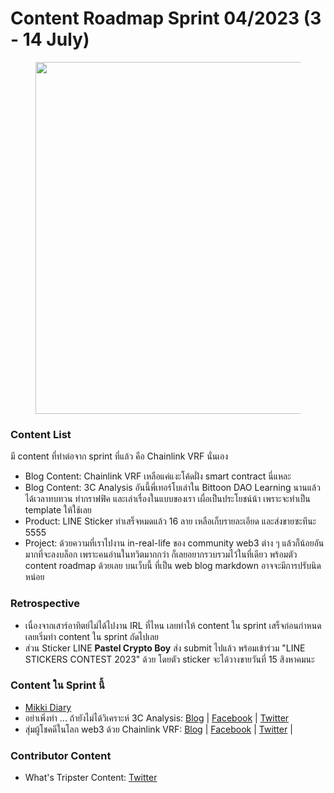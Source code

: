 # Content Roadmap Sprint 04/2023 (3 - 14 July)

<figure><img src="https://cdn.glitch.global/2a53279f-6b0b-496a-8c43-6bf257052e26/content_roadmap_2023_04.png?v=1688375577177" alt="" width="563"><figcaption></figcaption></figure>

### Content List

มี content ที่ทำต่อจาก sprint ที่แล้ว คือ Chainlink VRF นั่นเอง

* Blog Content: Chainlink VRF เหลือแค่แงะโค้ดฝั่ง smart contract นี่แหละ
* Blog Content: 3C Analysis อันนี้พี่เทอร์โบเล่าใน Bittoon DAO Learning นานแล้ว ได้เวลาทบทวน ทำกราฟฟิค และเล่าเรื่องในแบบของเรา เผื่อเป็นประโยชน์น้า เพราะจะทำเป็น template ให้ใช้เลย
* Product: LINE Sticker ทำเสร็จหมดแล้ว 16 ลาย เหลือเก็บรายละเอียด และส่งขายซะทีนะ 5555
* Project: ด้วยความที่เราไปงาน in-real-life ของ community web3 ต่าง ๆ แล้วก็น้อยอันมากที่จะลงบล็อก เพราะคนอ่านในทวิตมากกว่า ก็เลยอยากรวบรวมไว้ในที่เดียว พร้อมตัว content roadmap ด้วยเลย บนเว็บนี้ ที่เป็น web blog markdown อาจจะมีการปรับนิดหน่อย

### Retrospective

* เนื่องจากเสาร์อาทิตย์ไม่ได้ไปงาน IRL ที่ไหน เลยทำให้ content ใน sprint เสร็จก่อนกำหนด เลยเริ่มทำ content ใน sprint ถัดไปเลย
* ส่วน Sticker LINE **Pastel Crypto Boy** ส่ง submit ไปแล้ว พร้อมเข้าร่วม "LINE STICKERS CONTEST 2023" ด้วย โดยตัว sticker จะได้วางขายวันที่ 15 สิงหาคมนะ

### **Content ใน Sprint นี้**

* [Mikki Diary](https://mikkidiary.glitch.me/)
* อย่าเพิ่งทำ ... ถ้ายังไม่ได้วิเคราะห์ 3C Analysis: [Blog](https://www.mikkipastel.com/3c-analysis/) | [Facebook](https://www.facebook.com/MikkiPastel/posts/pfbid02p4T4oe8doKvuBf56Ku3YxnB2DMFkmWkvowKZpRLHjt25tJ4b2cXmMou5JJDNZCPZl) | [Twitter](https://twitter.com/mikkipastel/status/1678000427005247488)
* สุ่มผู้โชคดีในโลก web3 ด้วย Chainlink VRF: [Blog](https://www.mikkipastel.com/random-lucky-winners-web3-chainlink-vrf) | [Facebook](https://www.facebook.com/MikkiPastel/posts/pfbid02rALEvwB2QymfnnoTRmjgTReF9XupKbnMgeRT1Heu4RRtq62ocw7k3gWVPNcjRhM9l) | [Twitter](https://twitter.com/mikkipastel/status/1679828701868097538) |

### **Contributor Content**

* What's Tripster Content: [Twitter](https://twitter.com/mikkipastel/status/1677295381397524480)
